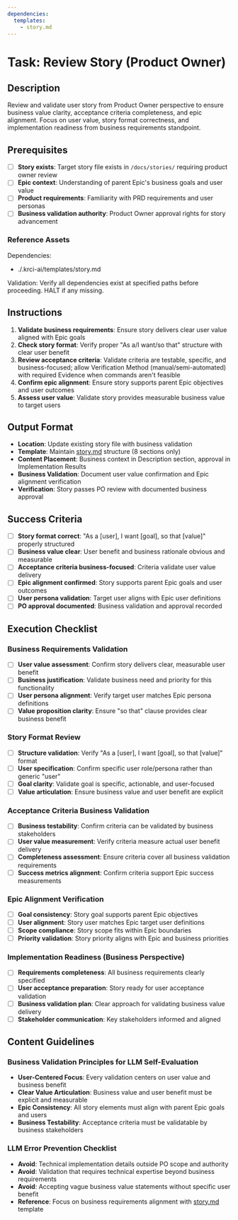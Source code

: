 ```yaml
---
dependencies:
  templates:
    - story.md
---
```

# Task: Review Story (Product Owner)

## Description

Review and validate user story from Product Owner perspective to ensure business value clarity, acceptance criteria completeness, and epic alignment. Focus on user value, story format correctness, and implementation readiness from business requirements standpoint.

## Prerequisites

- [ ] **Story exists**: Target story file exists in `/docs/stories/` requiring product owner review
- [ ] **Epic context**: Understanding of parent Epic's business goals and user value
- [ ] **Product requirements**: Familiarity with PRD requirements and user personas
- [ ] **Business validation authority**: Product Owner approval rights for story advancement

### Reference Assets

Dependencies:

- ./.krci-ai/templates/story.md

Validation: Verify all dependencies exist at specified paths before proceeding. HALT if any missing.

## Instructions

1. **Validate business requirements**: Ensure story delivers clear user value aligned with Epic goals
2. **Check story format**: Verify proper "As a/I want/so that" structure with clear user benefit
3. **Review acceptance criteria**: Validate criteria are testable, specific, and business-focused; allow Verification Method (manual/semi-automated) with required Evidence when commands aren't feasible
4. **Confirm epic alignment**: Ensure story supports parent Epic objectives and user outcomes
5. **Assess user value**: Validate story provides measurable business value to target users

## Output Format

- **Location**: Update existing story file with business validation
- **Template**: Maintain [story.md](./.krci-ai/templates/story.md) structure (8 sections only)
- **Content Placement**: Business context in Description section, approval in Implementation Results
- **Business Validation**: Document user value confirmation and Epic alignment verification
- **Verification**: Story passes PO review with documented business approval

## Success Criteria

- [ ] **Story format correct**: "As a [user], I want [goal], so that [value]" properly structured
- [ ] **Business value clear**: User benefit and business rationale obvious and measurable
- [ ] **Acceptance criteria business-focused**: Criteria validate user value delivery
- [ ] **Epic alignment confirmed**: Story supports parent Epic goals and user outcomes
- [ ] **User persona validation**: Target user aligns with Epic user definitions
- [ ] **PO approval documented**: Business validation and approval recorded

## Execution Checklist

### Business Requirements Validation

- [ ] **User value assessment**: Confirm story delivers clear, measurable user benefit
- [ ] **Business justification**: Validate business need and priority for this functionality
- [ ] **User persona alignment**: Verify target user matches Epic persona definitions
- [ ] **Value proposition clarity**: Ensure "so that" clause provides clear business benefit

### Story Format Review

- [ ] **Structure validation**: Verify "As a [user], I want [goal], so that [value]" format
- [ ] **User specification**: Confirm specific user role/persona rather than generic "user"
- [ ] **Goal clarity**: Validate goal is specific, actionable, and user-focused
- [ ] **Value articulation**: Ensure business value and user benefit are explicit

### Acceptance Criteria Business Validation

- [ ] **Business testability**: Confirm criteria can be validated by business stakeholders
- [ ] **User value measurement**: Verify criteria measure actual user benefit delivery
- [ ] **Completeness assessment**: Ensure criteria cover all business validation requirements
- [ ] **Success metrics alignment**: Confirm criteria support Epic success measurements

### Epic Alignment Verification

- [ ] **Goal consistency**: Story goal supports parent Epic objectives
- [ ] **User alignment**: Story user matches Epic target user definitions
- [ ] **Scope compliance**: Story scope fits within Epic boundaries
- [ ] **Priority validation**: Story priority aligns with Epic and business priorities

### Implementation Readiness (Business Perspective)

- [ ] **Requirements completeness**: All business requirements clearly specified
- [ ] **User acceptance preparation**: Story ready for user acceptance validation
- [ ] **Business validation plan**: Clear approach for validating business value delivery
- [ ] **Stakeholder communication**: Key stakeholders informed and aligned

## Content Guidelines

### Business Validation Principles for LLM Self-Evaluation

- **User-Centered Focus**: Every validation centers on user value and business benefit
- **Clear Value Articulation**: Business value and user benefit must be explicit and measurable
- **Epic Consistency**: All story elements must align with parent Epic goals and users
- **Business Testability**: Acceptance criteria must be validatable by business stakeholders

### LLM Error Prevention Checklist

- **Avoid**: Technical implementation details outside PO scope and authority
- **Avoid**: Validation that requires technical expertise beyond business requirements
- **Avoid**: Accepting vague business value statements without specific user benefit
- **Reference**: Focus on business requirements alignment with [story.md](./.krci-ai/templates/story.md) template
